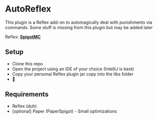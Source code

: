 # AutoReflex

This plugin is a Reflex add-on to automagically deal with punishments via commands. 
Some stuff is missing from this plugin but may be added later

Reflex: [**SpigotMC**](https://www.spigotmc.org/resources/21122/)

## Setup

- Clone this repo
- Open the project using an IDE of your choice (IntelliJ is best)
- Copy your personal Reflex plugin jar copy into the libs folder
- 🎉

## Requirements

- Reflex (duh)
- [optional] Paper (PaperSpigot) - Small optimizations
